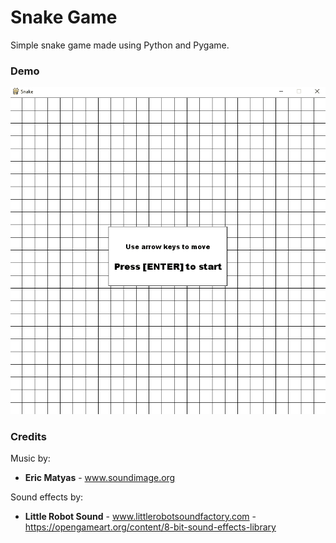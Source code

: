 # Snake Game

Simple snake game made using Python and Pygame.

### Demo

![alt text](demo/snake_demo.gif)

### Credits

Music by:
* **Eric Matyas** - www.soundimage.org

Sound effects by:
* **Little Robot Sound** - www.littlerobotsoundfactory.com - https://opengameart.org/content/8-bit-sound-effects-library

